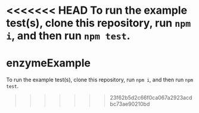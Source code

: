 <<<<<<< HEAD
To run the example test(s), clone this repository, run `npm i`, and then run `npm test`.
=======
# enzymeExample
To run the example test(s), clone this repository, run `npm i`, and then run `npm test`.
>>>>>>> 23f62b5d2c66f0ca067a2923acdbc73ae90210bd
